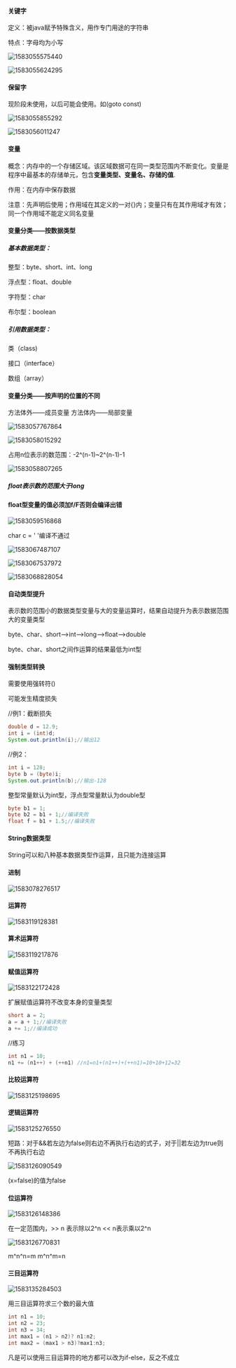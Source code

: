 #### 关键字

定义：被java赋予特殊含义，用作专门用途的字符串

特点：字母均为小写

![1583055575440](C:\Users\Ambrose3921\AppData\Roaming\Typora\typora-user-images\1583055575440.png)

![1583055624295](C:\Users\Ambrose3921\AppData\Roaming\Typora\typora-user-images\1583055624295.png)

#### 保留字

现阶段未使用，以后可能会使用。如(goto const)

![1583055855292](C:\Users\Ambrose3921\AppData\Roaming\Typora\typora-user-images\1583055855292.png)

![1583056011247](C:\Users\Ambrose3921\AppData\Roaming\Typora\typora-user-images\1583056011247.png)

#### 变量

概念：内存中的一个存储区域。该区域数据可在同一类型范围内不断变化。变量是程序中最基本的存储单元，包含<font>**变量类型、变量名、存储的值**</font>.

作用：在内存中保存数据

注意：先声明后使用；作用域在其定义的一对{}内；变量只有在其作用域才有效；同一个作用域不能定义同名变量

#### 变量分类——按数据类型

##### 基本数据类型：

 整型：byte、short、int、long

浮点型：float、double

字符型：char

布尔型：boolean

##### 引用数据类型：

类（class)

接口（interface）

数组（array）

#### 变量分类——按声明的位置的不同

方法体外——成员变量 方法体内——局部变量

![1583057767864](C:\Users\Ambrose3921\AppData\Roaming\Typora\typora-user-images\1583057767864.png)

![1583058015292](C:\Users\Ambrose3921\AppData\Roaming\Typora\typora-user-images\1583058015292.png)

占用n位表示的数范围：-2^(n-1)~2^(n-1)-1

![1583058807265](C:\Users\Ambrose3921\AppData\Roaming\Typora\typora-user-images\1583058807265.png)

##### float表示数的范围大于long

#### float型变量的值必须加f/F否则会编译出错

![1583059516868](C:\Users\Ambrose3921\AppData\Roaming\Typora\typora-user-images\1583059516868.png)

char c = ' '编译不通过

![1583067487107](C:\Users\Ambrose3921\AppData\Roaming\Typora\typora-user-images\1583067487107.png)

![1583067537972](C:\Users\Ambrose3921\AppData\Roaming\Typora\typora-user-images\1583067537972.png)

![1583068828054](C:\Users\Ambrose3921\AppData\Roaming\Typora\typora-user-images\1583068828054.png)

#### 自动类型提升

表示数的范围小的数据类型变量与大的变量运算时，结果自动提升为表示数据范围大的变量类型

byte、char、short—>int—>long—>float—>double

byte、char、short之间作运算的结果最低为int型

#### 强制类型转换

需要使用强转符()

可能发生精度损失

//例1：截断损失

```java
double d = 12.9;
int i = (int)d;
System.out.println(i);//输出12
```

//例2：

```java
int i = 128;
byte b = (byte)i;
System.out.println(b);//输出-128
```



整型常量默认为int型，浮点型常量默认为double型

```java
byte b1 = 1;
byte b2 = b1 + 1;//编译失败
float f = b1 + 1.5;//编译失败
```



#### String数据类型

String可以和八种基本数据类型作运算，且只能为连接运算



#### 进制

![1583078276517](C:\Users\Ambrose3921\AppData\Roaming\Typora\typora-user-images\1583078276517.png)



#### 运算符

![1583119128381](C:\Users\Ambrose3921\AppData\Roaming\Typora\typora-user-images\1583119128381.png)

#### 算术运算符

![1583119217876](C:\Users\Ambrose3921\AppData\Roaming\Typora\typora-user-images\1583119217876.png)

#### 赋值运算符

![1583122172428](C:\Users\Ambrose3921\AppData\Roaming\Typora\typora-user-images\1583122172428.png)

扩展赋值运算符不改变本身的变量类型

```java
short a = 2;
a = a + 1;//编译失败
a += 1;//编译成功
```

//练习

```java
int n1 = 10;
n1 += (n1++) + (++n1) //n1=n1+(n1++)+(++n1)=10+10+12=32
```

#### 比较运算符

![1583125198695](C:\Users\Ambrose3921\AppData\Roaming\Typora\typora-user-images\1583125198695.png)

#### 逻辑运算符

![1583125276550](C:\Users\Ambrose3921\AppData\Roaming\Typora\typora-user-images\1583125276550.png)



短路：对于&&若左边为false则右边不再执行右边的式子，对于||若左边为true则不再执行右边

![1583126090549](C:\Users\Ambrose3921\AppData\Roaming\Typora\typora-user-images\1583126090549.png)

(x=false)的值为false

#### 位运算符

![1583126148386](C:\Users\Ambrose3921\AppData\Roaming\Typora\typora-user-images\1583126148386.png)

在一定范围内，>> n 表示除以2^n         << n表示乘以2^n

![1583126770831](C:\Users\Ambrose3921\AppData\Roaming\Typora\typora-user-images\1583126770831.png)

m^n^n=m     m^n^m=n

#### 三目运算符

![1583135284503](C:\Users\Ambrose3921\AppData\Roaming\Typora\typora-user-images\1583135284503.png)

用三目运算符求三个数的最大值

```java
int n1 = 10;
int n2 = 23;
int n3 = 34;
int max1 = (n1 > n2)? n1:n2;
int max2 = (max1 > n3)?max1:n3;

```

凡是可以使用三目运算符的地方都可以改为if-else，反之不成立
